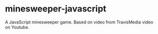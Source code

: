 # minesweeper-javascript
A JavaScript minesweeper game. Based on video from TravisMedia video on Youtube.
